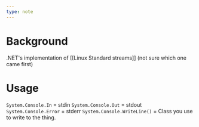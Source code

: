 ```yaml
---
type: note
---
```

# Background
.NET's implementation of [[Linux Standard streams]] (not sure which one came first)


# Usage
`System.Console.In` = stdin
`System.Console.Out` = stdout
`System.Console.Error` = stderr
`System.Console.WriteLine()` = Class you use to write to the thing. 
